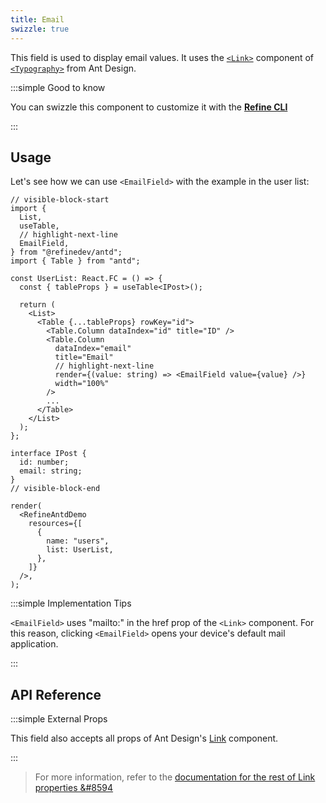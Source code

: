 ```yaml
---
title: Email
swizzle: true
---
```


This field is used to display email values. It uses the [`<Link>`](https://ant.design/components/typography/#FAQ) component of [`<Typography>`](https://ant.design/components/typography) from Ant Design.

:::simple Good to know

You can swizzle this component to customize it with the [**Refine CLI**](/docs/packages/list-of-packages)

:::

## Usage

Let's see how we can use `<EmailField>` with the example in the user list:

```tsx live
// visible-block-start
import {
  List,
  useTable,
  // highlight-next-line
  EmailField,
} from "@refinedev/antd";
import { Table } from "antd";

const UserList: React.FC = () => {
  const { tableProps } = useTable<IPost>();

  return (
    <List>
      <Table {...tableProps} rowKey="id">
        <Table.Column dataIndex="id" title="ID" />
        <Table.Column
          dataIndex="email"
          title="Email"
          // highlight-next-line
          render={(value: string) => <EmailField value={value} />}
          width="100%"
        />
        ...
      </Table>
    </List>
  );
};

interface IPost {
  id: number;
  email: string;
}
// visible-block-end

render(
  <RefineAntdDemo
    resources={[
      {
        name: "users",
        list: UserList,
      },
    ]}
  />,
);
```

:::simple Implementation Tips

`<EmailField>` uses "mailto:" in the href prop of the `<Link>` component. For this reason, clicking `<EmailField>` opens your device's default mail application.

:::

## API Reference

<PropsTable module="@refinedev/antd/EmailField" />

:::simple External Props

This field also accepts all props of Ant Design's [Link](https://ant.design/components/typography/#How-to-use-Typography.Link-in-react-router) component.

:::

> For more information, refer to the [documentation for the rest of Link properties &#8594](https://ant.design/components/typography/#API)
